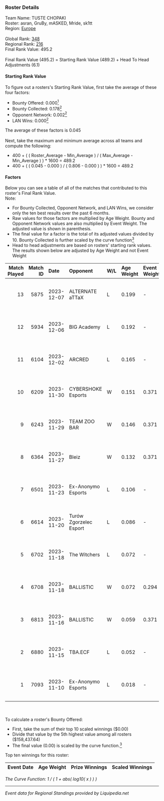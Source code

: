 ### Roster Details<br />
Team Name: TUSTE CHOPAKI<br />
Roster: asran, GruBy, mASKED, Mride, sk1tt<br />
Region: [Europe]( ../standings_europe.md)<br />
<br />
Global Rank: [348](../standings_global.md)<br />
Regional Rank: [216]( ../standings_europe.md)<br />
Final Rank Value:  495.2<br />
<br />
Final Rank Value (495.2) = Starting Rank Value (489.2) + Head To Head Adjustments (6.1)<br />

#### Starting Rank Value<br />
To figure out a rosters's Starting Rank Value, first take the average of these four factors:<br />
- Bounty Offered: 0.000[<sup>1</sup>](#table2)
- Bounty Collected: 0.178[<sup>2</sup>](#table1)
- Opponent Network: 0.002[<sup>2</sup>](#table1)
- LAN Wins: 0.000[<sup>2</sup>](#table1)

The average of these factors is 0.045<br />
<br />
Next, take the maximum and minimum average across all teams and compute the following:<br />
- 400 + ( ( Roster_Average - Min_Average ) / ( Max_Average - Min_Average ) ) * 1600 = 489.2
- 400 + ( ( 0.045 - 0.000 ) / ( 0.806 - 0.000 ) ) * 1600 = 489.2


#### Factors<br />
Below you can see a table of all of the matches that contributed to this roster's Final Rank Value.<br />
Note:<br />

- For Bounty Collected, Opponent Network, and LAN Wins, we consider only the ten best results over the past 6 months.
- Raw values for those factors are multiplied by Age Weight. Bounty and Opponent Network values are also multiplied by Event Weight. The adjusted value is shown in parenthesis.
- The final value for a factor is the total of its adjusted values divided by 10. Bounty Collected is further scaled by the curve function[<sup>3</sup>](#curveFunction)
- Head to head adjustments are based on rosters' starting rank values. The results shown below are adjusted by Age Weight and not Event Weight
<span id="table1"></span><br />


| Match Played | Match ID | Date       | Opponent               | W/L | Age Weight | Event Weight | Bounty Collected | Opponent Network | LAN Wins  | H2H Adj. | Roster                             |
| -: | -: | :- | :- | :- | :- | :- | :- | :- | :- | -: | :- |
|           13 |     5875 | 2023-12-07 | ALTERNATE aTTaX        | L   | 0.199      | -            | -                | -                | -         |    -0.25 | asran, GruBy, mASKED, Mride, sk1tt |
|           12 |     5934 | 2023-12-06 | BIG Academy            | L   | 0.192      | -            | -                | -                | -         |    -0.81 | asran, GruBy, mASKED, Mride, sk1tt |
|           11 |     6104 | 2023-12-02 | ARCRED                 | L   | 0.165      | -            | -                | -                | -         |    -0.68 | asran, GruBy, mASKED, Mride, sk1tt |
|           10 |     6209 | 2023-11-30 | CYBERSHOKE Esports     | W   | 0.151      | 0.371        | 0.004 (0.000)    | 0.220 (0.012)    | 0 (0.000) |     3.80 | asran, GruBy, mASKED, Mride, sk1tt |
|            9 |     6243 | 2023-11-29 | TEAM ZOO BAR           | W   | 0.146      | 0.371        | 0.000 (0.000)    | 0.051 (0.003)    | 0 (0.000) |     2.42 | asran, GruBy, mASKED, Mride, sk1tt |
|            8 |     6364 | 2023-11-27 | Bleiz                  | W   | 0.132      | 0.371        | 0.000 (0.000)    | 0.000 (0.000)    | 0 (0.000) |     1.92 | asran, GruBy, mASKED, Mride, sk1tt |
|            7 |     6501 | 2023-11-23 | Ex-Anonymo Esports     | L   | 0.106      | -            | -                | -                | -         |    -0.57 | asran, GruBy, mASKED, Mride, sk1tt |
|            6 |     6614 | 2023-11-20 | Turów Zgorzelec Esport | L   | 0.086      | -            | -                | -                | -         |    -0.35 | asran, GruBy, mASKED, Mride, sk1tt |
|            5 |     6702 | 2023-11-18 | The Witchers           | L   | 0.072      | -            | -                | -                | -         |    -0.37 | asran, GruBy, mASKED, Mride, sk1tt |
|            4 |     6708 | 2023-11-18 | BALLISTIC              | W   | 0.072      | 0.294        | 0.000 (0.000)    | 0.000 (0.000)    | 0 (0.000) |     0.85 | asran, GruBy, mASKED, Mride, sk1tt |
|            3 |     6813 | 2023-11-16 | BALLISTIC              | W   | 0.059      | 0.371        | 0.000 (0.000)    | 0.000 (0.000)    | 0 (0.000) |     0.70 | asran, GruBy, mASKED, Mride, sk1tt |
|            2 |     6880 | 2023-11-15 | TBA.ECF                | L   | 0.052      | -            | -                | -                | -         |    -0.50 | asran, GruBy, mASKED, Mride, sk1tt |
|            1 |     7093 | 2023-11-10 | Ex-Anonymo Esports     | L   | 0.018      | -            | -                | -                | -         |    -0.10 | asran, GruBy, mASKED, Mride, sk1tt |

<br />
<span id="table2"></span><br />
To calculate a roster's Bounty Offered:<br />

- First, take the sum of their top 10 scaled winnings ($0.00)
- Divide that value by the 5th highest value among all rosters ($158,437.64)
- The final value (0.00) is scaled by the curve function.[<sup>3</sup>](#curveFunction)

Top ten winnings for this roster:<br />

| Event Date | Age Weight | Prize Winnings | Scaled Winnings |
| :- | -: | :- | :- |


<span id="curveFunction"></span>_The Curve Function: 1 / ( 1 + abs( log10( x ) ) )_<br />

---
_Event data for Regional Standings provided by Liquipedia.net_<br />
